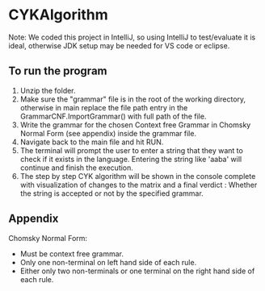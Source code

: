 # CYKAlgorithm
Note: We coded this project in IntelliJ, so using IntelliJ to test/evaluate it is ideal, otherwise JDK setup may be needed for VS code or eclipse.
## To run the program
1. Unzip the folder. 
2. Make sure the "grammar" file is in the root of the working directory, otherwise in main replace the file path entry in the GrammarCNF.ImportGrammar() with full path of the file.
3. Write the grammar for the chosen Context free Grammar in Chomsky Normal Form (see appendix) inside the grammar file.
4. Navigate back to the main file and hit RUN.
5. The terminal will prompt the user to enter a string that they want to check if it exists in the language. Entering the string like 'aaba' will continue and finish the execution.
6. The step by step CYK algorithm will be shown in the console complete with visualization of changes to the matrix and a final verdict : Whether the string is accepted or not by the specified grammar.

## Appendix
Chomsky Normal Form: 
- Must be context free grammar.
- Only one non-terminal on left hand side of each rule.
- Either only two non-terminals or one terminal on the right hand side of each rule.